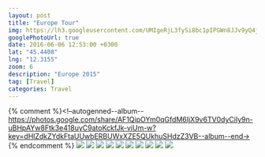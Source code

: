 ```yaml
---
layout: post
title: "Europe Tour"
img: https://lh3.googleusercontent.com/UMIgeRjL3fySi8bc1pIPGWn8JJv9yQ4jRC0soQXKqp3d1KwQm1XdHSmrEghCWCY9iGXsCp_bVtSQl12csr1WLhcRU9EQ0334hSfEn_0xdrWsBSH3DPqKeU879GyTfDaMqgCxsNxylA=w2688-h1520
googlePhotoUrl: true
date: 2016-06-06 12:53:00 +0300
lat: "45.4408"
lng: "12.3155" 
zoom: 6
description: "Europe 2015"
tag: [Travel]
categories: Travel
---
```


{% comment %}<!–autogenned--album--https://photos.google.com/share/AF1QipOYm0qGfdM6IjX9v6TV0dyCiIy9n-uBHpAYw8Ftk3e418uyC9atoKckfJk-viUm-w?key=dHlZdkZYdkFtaUUwbERBUWxXZE5QUkhuSHdzZ3VB--album--end->
{% endcomment %}
<a data-fancybox="gallery" href="https://lh3.googleusercontent.com/UMIgeRjL3fySi8bc1pIPGWn8JJv9yQ4jRC0soQXKqp3d1KwQm1XdHSmrEghCWCY9iGXsCp_bVtSQl12csr1WLhcRU9EQ0334hSfEn_0xdrWsBSH3DPqKeU879GyTfDaMqgCxsNxylA=w2688-h1520"><img src="https://lh3.googleusercontent.com/UMIgeRjL3fySi8bc1pIPGWn8JJv9yQ4jRC0soQXKqp3d1KwQm1XdHSmrEghCWCY9iGXsCp_bVtSQl12csr1WLhcRU9EQ0334hSfEn_0xdrWsBSH3DPqKeU879GyTfDaMqgCxsNxylA=w200-h200"></a>
<a data-fancybox="gallery" href="https://lh3.googleusercontent.com/SlomnpeO8CNiWIWhxAP2gqBw6pJCP2MY7b4flm_l5FXhw7hVojDdFIwWLHcEZDA6Y2TjIfw4iduh7Fz3dsMNJg9B0W4Y5WprASronHyYVln6s2p2u467CTeOygRAbJ4FK1MQmoMuYA=w2688-h1520"><img src="https://lh3.googleusercontent.com/SlomnpeO8CNiWIWhxAP2gqBw6pJCP2MY7b4flm_l5FXhw7hVojDdFIwWLHcEZDA6Y2TjIfw4iduh7Fz3dsMNJg9B0W4Y5WprASronHyYVln6s2p2u467CTeOygRAbJ4FK1MQmoMuYA=w200-h200"></a>
<a data-fancybox="gallery" href="https://lh3.googleusercontent.com/OUvyaWDRQ0DhrlpjFOqwVQJV6hwpdaaKnwOreao4HSbRPA0ZklY24a9gxWEuc6BV3HyDKHBWQBb6GL1NrkqEC6tKHlwmqiCUunzuS1Cq39gpzUaGlIb1aWNmXvApMCShp41plYaQSQ=w2374-h1520"><img src="https://lh3.googleusercontent.com/OUvyaWDRQ0DhrlpjFOqwVQJV6hwpdaaKnwOreao4HSbRPA0ZklY24a9gxWEuc6BV3HyDKHBWQBb6GL1NrkqEC6tKHlwmqiCUunzuS1Cq39gpzUaGlIb1aWNmXvApMCShp41plYaQSQ=w200-h200"></a>
<a data-fancybox="gallery" href="https://lh3.googleusercontent.com/9zEXjzAa5F5qkQBKKeoeh5Iht4MFtca5MnZMUGKDGuEbamIb3gQQflj13tMHoAaMCce0hPG0kvlZtHN7FGIfAI8t4mvjPSoLJAC7DX9OMrDNACxwK9pwQhofLZRPeLIVkQbeRUhLUw=w2688-h1520"><img src="https://lh3.googleusercontent.com/9zEXjzAa5F5qkQBKKeoeh5Iht4MFtca5MnZMUGKDGuEbamIb3gQQflj13tMHoAaMCce0hPG0kvlZtHN7FGIfAI8t4mvjPSoLJAC7DX9OMrDNACxwK9pwQhofLZRPeLIVkQbeRUhLUw=w200-h200"></a>
<a data-fancybox="gallery" href="https://lh3.googleusercontent.com/UJ6wPZmGhqzPgTFqqz4sRO9DkP-9vNL4_nXctmFKMJ58ic7CeGvfhNe9DTlwVLN5wk-apWkvRiMosCvWTPDeM0lJLqQB5SxNs9KKMspWVjlHrwAp0coQqygrGfI8Bvx4Qe2cy_kTWw=w1520-h1620"><img src="https://lh3.googleusercontent.com/UJ6wPZmGhqzPgTFqqz4sRO9DkP-9vNL4_nXctmFKMJ58ic7CeGvfhNe9DTlwVLN5wk-apWkvRiMosCvWTPDeM0lJLqQB5SxNs9KKMspWVjlHrwAp0coQqygrGfI8Bvx4Qe2cy_kTWw=w200-h200"></a>
<a data-fancybox="gallery" href="https://lh3.googleusercontent.com/oniVuChSiveUmcPfA_F1z7FtjsqJe8Qn08ug8k5zHS5mRUhALz8ZE-G5SSddGfhQQTVEq7KC5oNH7RPMt3SqULZp6S7gN1efr6l4QMS9GRms5Hz65NAI5IN4qog0_qwaz-Sby6qGcw=w2688-h1520"><img src="https://lh3.googleusercontent.com/oniVuChSiveUmcPfA_F1z7FtjsqJe8Qn08ug8k5zHS5mRUhALz8ZE-G5SSddGfhQQTVEq7KC5oNH7RPMt3SqULZp6S7gN1efr6l4QMS9GRms5Hz65NAI5IN4qog0_qwaz-Sby6qGcw=w200-h200"></a>
<a data-fancybox="gallery" href="https://lh3.googleusercontent.com/dsRFutLn5uzYHL3y_X6VPNsKhCtQ2V62go2--B0J2zPnXBMneMTY1QwdXfVZSJdYDMg8N9HRMnGi-bjb1zXwqmjTzzNVgrvaHMk-P2ENT_Ay7n5_7AbtXE24WpipSMl4B2Ftwh6oaA=w2688-h1520"><img src="https://lh3.googleusercontent.com/dsRFutLn5uzYHL3y_X6VPNsKhCtQ2V62go2--B0J2zPnXBMneMTY1QwdXfVZSJdYDMg8N9HRMnGi-bjb1zXwqmjTzzNVgrvaHMk-P2ENT_Ay7n5_7AbtXE24WpipSMl4B2Ftwh6oaA=w200-h200"></a>
<a data-fancybox="gallery" href="https://lh3.googleusercontent.com/cmZjSO27bd4IVmCXFG2mLZtBlUtvxvMfeSdHhgQyY1Q0f7abHLkKlNSmiAfod_i-thnURwcRiKmHKEbImUJg78ovaC9a-KuNdQADKmRNO1Ra-KFaRjXS8t3khwZLYGLJn8hREH1IYQ=w1116-h1856"><img src="https://lh3.googleusercontent.com/cmZjSO27bd4IVmCXFG2mLZtBlUtvxvMfeSdHhgQyY1Q0f7abHLkKlNSmiAfod_i-thnURwcRiKmHKEbImUJg78ovaC9a-KuNdQADKmRNO1Ra-KFaRjXS8t3khwZLYGLJn8hREH1IYQ=w200-h200"></a>
<a data-fancybox="gallery" href="https://lh3.googleusercontent.com/qtPg5HkXqUdg4rWMz8HIiwq__KOItKCfl2NmUvIlA5eTdEg1gqWrYmL1mVDeFiVjtO0rLAfGnzRKqaJ0YzNOmm52eGNDHmOPKK8GgZym1wFjjFnQOBq0rs3dsh2tAB_HjubI6ZvpZA=w2688-h1232"><img src="https://lh3.googleusercontent.com/qtPg5HkXqUdg4rWMz8HIiwq__KOItKCfl2NmUvIlA5eTdEg1gqWrYmL1mVDeFiVjtO0rLAfGnzRKqaJ0YzNOmm52eGNDHmOPKK8GgZym1wFjjFnQOBq0rs3dsh2tAB_HjubI6ZvpZA=w200-h200"></a>
<a data-fancybox="gallery" href="https://lh3.googleusercontent.com/W7oATvXITwN-BCGuSmnMr4SBc4JlDIs947ZyvUpO2OZmI8akmjrXJFimuHsPew50sGlsh9n_G-dv37se9a2VW38ijzUxff-nEKhmERMXsXxaYFs5v_dTARWcpdu70TzTRNJyH1o-LA=w952-h1364"><img src="https://lh3.googleusercontent.com/W7oATvXITwN-BCGuSmnMr4SBc4JlDIs947ZyvUpO2OZmI8akmjrXJFimuHsPew50sGlsh9n_G-dv37se9a2VW38ijzUxff-nEKhmERMXsXxaYFs5v_dTARWcpdu70TzTRNJyH1o-LA=w200-h200"></a>

